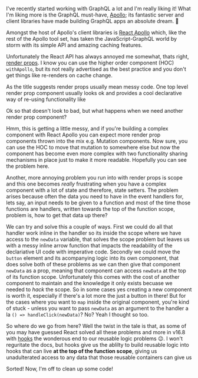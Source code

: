 I've recently started working with GraphQL a lot and I'm really liking it! What I'm liking more is the GraphQL must-have, [Apollo](https://www.apollographql.com); its fantastic server and client libraries have made building GraphQL apps an absolute dream. 🌝

Amongst the host of Apollo's client libraries is [React Apollo](https://www.github.com/apollographql/react-apollo) which, like the rest of the Apollo tool set, has taken the JavaScript-GraphQL world by storm with its simple API and amazing caching features.

Unfortunately the React API has always annoyed me somewhat, thats right, [render props](https://reactjs.org/docs/render-props.html). I know you can use the higher order component (HOC) `withApollo`, but its not really advertised as the best practice and you don't get things like re-renders on cache change.

As the title suggests render props usually mean messy code. One top level render prop component usually looks ok and provides a cool declarative way of re-using functionality like
<script src="https://gist.github.com/robcalcroft/9c4fbe7538e0fd27bd77e45a209a0b6f.js?file=clean-render-props.jsx"></script>
Ok so that doesn't look to bad, but what happens when we need another render prop component?
<script src="https://gist.github.com/robcalcroft/9c4fbe7538e0fd27bd77e45a209a0b6f.js?file=two-render-props.jsx"></script>
Hmm, this is getting a little messy, and if you're building a complex component with React Apollo you can expect more render prop components thrown into the mix e.g. Mutation components. Now sure, you can use the HOC to move that mutation to somewhere else but now the component has become even more complex with two functionality sharing mechanisms in place just to make it more readable. Hopefully you can see the problem here.

Another, more annoying problem you run into with render props is scope and this one becomes *really* frustrating when you have a complex component with a lot of state and therefore, state setters. The problem arises because often the data you need to have in the event handlers for, lets say, an input needs to be given to a function and most of the time those functions are handlers, written towards the top of the function scope, problem is, how to get that data up there?
<script src="https://gist.github.com/robcalcroft/9c4fbe7538e0fd27bd77e45a209a0b6f.js?file=i-dont-think-that-handler-can-hear-me.jsx"></script>

We can try and solve this a couple of ways. First we could do all that handler work inline in the handler so its inside the scope where we have access to the `newData` variable, that solves the scope problem but leaves us with a messy inline arrow function that impacts the readability of the declariative UI code with imperative code. Secondly we could move the `button` element and its acompanying logic into its own component, that does solve both of these problems as we can then give that component `newData` as a prop, meaning that component can access `newData` at the top of its function scope. Unfortunately this comes with the cost of another component to maintain and the knowledge it only exists becuase we needed to *hack* the scope. So in some cases yes creating a new component is worth it, especially if there's a lot more the just a button in there! But for the cases where you want to `map` inside the original component, you're kind of stuck - unless you want to pass `newData` as an argument to the handler a la `() => handleClick(newData)`? No? Yeah I thought so too.

So where do we go from here? Well the twist in the tale is that, as some of you may have guessed React solved all these problems and more in v16.8 with [hooks](https://reactjs.org/docs/hooks-intro.html) the wonderous end to our reusable logic problems 😉. I won't reguritate the docs, but hooks give us the ablilty to build reusable logic into hooks that can live **at the top of the function scope**, giving us unadulterated access to any data that those reusable containers can give us
<script src="https://gist.github.com/robcalcroft/9c4fbe7538e0fd27bd77e45a209a0b6f.js?file=*angels-singing*.jsx"></script>

Sorted! Now, I'm off to clean up some code!


